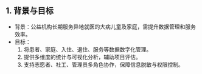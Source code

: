 ## 1. 背景与目标
- 背景：公益机构长期服务异地就医的大病儿童及家庭，需提升数据管理和服务效率。
- 目标：
  1. 将患者、家庭、入住、退住、服务等数据数字化管理。
  2. 提供多维度的统计与可视化分析，辅助项目评估。
  3. 支持志愿者、社工、管理员多角色协作，保障信息脱敏与权限控制。

